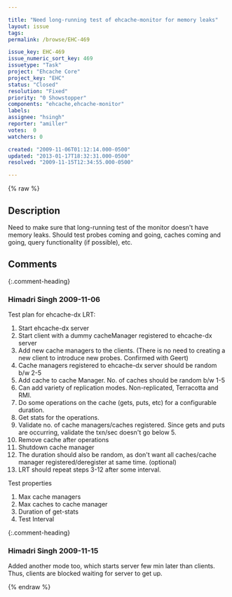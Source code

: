 ```yaml
---

title: "Need long-running test of ehcache-monitor for memory leaks"
layout: issue
tags: 
permalink: /browse/EHC-469

issue_key: EHC-469
issue_numeric_sort_key: 469
issuetype: "Task"
project: "Ehcache Core"
project_key: "EHC"
status: "Closed"
resolution: "Fixed"
priority: "0 Showstopper"
components: "ehcache,ehcache-monitor"
labels: 
assignee: "hsingh"
reporter: "amiller"
votes:  0
watchers: 0

created: "2009-11-06T01:12:14.000-0500"
updated: "2013-01-17T18:32:31.000-0500"
resolved: "2009-11-15T12:34:55.000-0500"

---
```




{% raw %}



## Description

<div markdown="1" class="description">

Need to make sure that long-running test of the monitor doesn't have memory leaks.  Should test probes coming and going, caches coming and going, query functionality (if possible), etc.

</div>

## Comments


{:.comment-heading}
### **Himadri Singh** <span class="date">2009-11-06</span>

<div markdown="1" class="comment">

Test plan for ehcache-dx LRT:

1.	Start ehcache-dx server
2.	Start client with a dummy cacheManager registered to ehcache-dx server
3.	Add new cache managers to the clients. (There is no need to creating a new client to introduce new probes. Confirmed with Geert)
4.	Cache managers registered to ehcache-dx server should be random b/w 2-5
5.	Add cache to cache Manager. No. of caches should be random b/w 1-5
6.	Can add variety of replication modes. Non-replicated, Terracotta and RMI.
7.	Do some operations on the cache (gets, puts, etc) for a configurable duration.
8.	Get stats for the operations.
9.	Validate no. of cache managers/caches registered. Since gets and puts are occurring, validate the txn/sec doesn't go below 5.
10.	Remove cache after operations
11.	Shutdown cache manager
12.	The duration should also be random, as don't want all caches/cache manager registered/deregister at same time. (optional)
13.	LRT should repeat steps 3-12 after some interval.

Test properties

1.	Max cache managers
2.	Max caches to cache manager
3.	Duration of get-stats
4.	Test Interval


</div>


{:.comment-heading}
### **Himadri Singh** <span class="date">2009-11-15</span>

<div markdown="1" class="comment">

Added another mode too, which starts server few min later than clients. Thus, clients are blocked waiting for server to get up. 

</div>



{% endraw %}

